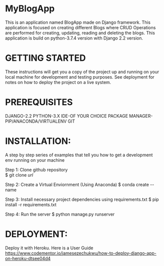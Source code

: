 # MyBlogApp
This is an application named BlogApp made on Django framework. This application is focused on creating different Blogs where CRUD Operations are performed for creating, updating, reading and deleting the blogs. This application is build on python-3.7.4 version with Django 2.2 version.

# GETTING STARTED
These instructions will get you a copy of the project up and running on your local machine for development and testing purposes. See deployment for notes on how to deploy the project on a live system.

# PREREQUISITES

DJANGO-2.2
PYTHON-3.X
IDE-OF YOUR CHOICE
PACKAGE MANAGER-PIP/ANACONDA/VIRTUALENV
GIT

# INSTALLATION:

A step by step series of examples that tell you how to get a development env running on your machine

Step 1: Clone github repository   
        $ git clone *url*

Step 2: Create a Virtual Enviornment (Using Anaconda)
        $ conda create --name <name of env> <package to be installed if any>
  
Step 3: Install necessary project dependencies using requirements.txt
        $ pip install -r requirements.txt
        
Step 4: Run the server
        $ python manage.py runserver
  
# DEPLOYMENT:

Deploy it with Heroku. Here is a User Guide https://www.codementor.io/jamesezechukwu/how-to-deploy-django-app-on-heroku-dtsee04d4








